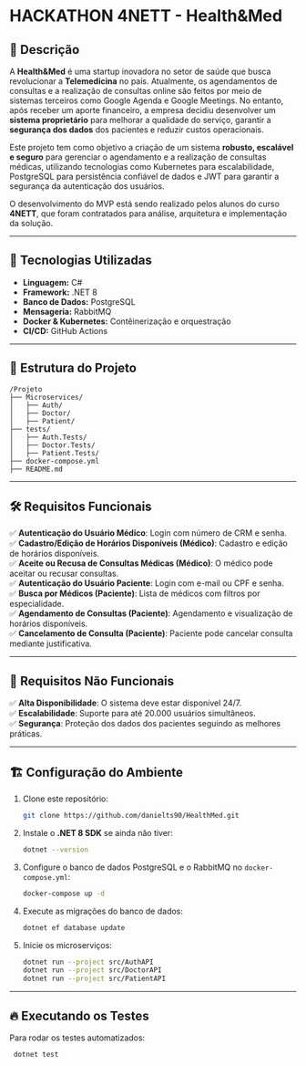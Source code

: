 # HACKATHON 4NETT - Health&Med

## 📌 Descrição
A **Health&Med** é uma startup inovadora no setor de saúde que busca revolucionar a **Telemedicina** no país. Atualmente, os agendamentos de consultas e a realização de consultas online são feitos por meio de sistemas terceiros como Google Agenda e Google Meetings. No entanto, após receber um aporte financeiro, a empresa decidiu desenvolver um **sistema proprietário** para melhorar a qualidade do serviço, garantir a **segurança dos dados** dos pacientes e reduzir custos operacionais.

Este projeto tem como objetivo a criação de um sistema **robusto, escalável e seguro** para gerenciar o agendamento e a realização de consultas médicas, utilizando tecnologias como Kubernetes para escalabilidade, PostgreSQL para persistência confiável de dados e JWT para garantir a segurança da autenticação dos usuários.

O desenvolvimento do MVP está sendo realizado pelos alunos do curso **4NETT**, que foram contratados para análise, arquitetura e implementação da solução.

---
## 🚀 Tecnologias Utilizadas
- **Linguagem:** C#
- **Framework:** .NET 8
- **Banco de Dados:** PostgreSQL
- **Mensageria:** RabbitMQ
- **Docker & Kubernetes:** Contêinerização e orquestração
- **CI/CD:** GitHub Actions

---
## 📂 Estrutura do Projeto
```
/Projeto
├── Microservices/
│   ├── Auth/
│   ├── Doctor/
│   ├── Patient/
├── tests/
│   ├── Auth.Tests/
│   ├── Doctor.Tests/
│   ├── Patient.Tests/
├── docker-compose.yml
├── README.md
```

---
## 🛠️ Requisitos Funcionais
✅ **Autenticação do Usuário Médico**: Login com número de CRM e senha.  
✅ **Cadastro/Edição de Horários Disponíveis (Médico)**: Cadastro e edição de horários disponíveis.  
✅ **Aceite ou Recusa de Consultas Médicas (Médico)**: O médico pode aceitar ou recusar consultas.  
✅ **Autenticação do Usuário Paciente**: Login com e-mail ou CPF e senha.  
✅ **Busca por Médicos (Paciente)**: Lista de médicos com filtros por especialidade.  
✅ **Agendamento de Consultas (Paciente)**: Agendamento e visualização de horários disponíveis.  
✅ **Cancelamento de Consulta (Paciente)**: Paciente pode cancelar consulta mediante justificativa.  

---
## 🔧 Requisitos Não Funcionais
✅ **Alta Disponibilidade**: O sistema deve estar disponível 24/7.  
✅ **Escalabilidade**: Suporte para até 20.000 usuários simultâneos.  
✅ **Segurança**: Proteção dos dados dos pacientes seguindo as melhores práticas.  

---
## 🏗️ Configuração do Ambiente
1. Clone este repositório:
   ```sh
   git clone https://github.com/danielts90/HealthMed.git
   ```
2. Instale o **.NET 8 SDK** se ainda não tiver:
   ```sh
   dotnet --version
   ```
3. Configure o banco de dados PostgreSQL e o RabbitMQ no `docker-compose.yml`:
   ```sh
   docker-compose up -d
   ```
4. Execute as migrações do banco de dados:
   ```sh
   dotnet ef database update
   ```
5. Inicie os microserviços:
   ```sh
   dotnet run --project src/AuthAPI
   dotnet run --project src/DoctorAPI
   dotnet run --project src/PatientAPI
   ```

---
## 🔥 Executando os Testes
Para rodar os testes automatizados:
```sh
 dotnet test
```


